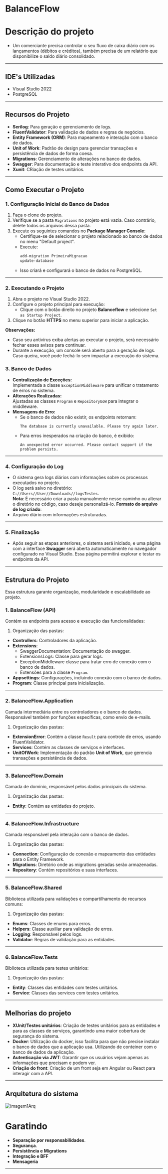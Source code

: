 # BalanceFlow

# **Descrição do projeto**
- Um comerciante precisa controlar o seu fluxo de caixa diário com os lançamentos (débitos e créditos), também precisa de um relatório que disponibilize o saldo
diário consolidado.
---
## **IDE's Utilizadas**
- Visual Studio 2022
- PostgreSQL
---
## **Recursos do Projeto**
- **Serilog**: Para geração e gerenciamento de logs.
- **FluentValidator**: Para validação de dados e regras de negócios.
- **Entity Framework (ORM)**: Para mapeamento e interação com o banco de dados.
- **Unit of Work**: Padrão de design para gerenciar transações e persistência de dados de forma coesa.
- **Migrations**: Gerenciamento de alterações no banco de dados.
- **Swagger**: Para documentação e teste interativo dos endpoints da API.
- **Xunit**: CRiação de testes unitários.
---
## **Como Executar o Projeto**
### **1. Configuração Inicial do Banco de Dados**
1. Faça o clone do projeto.
2. Verifique se a pasta `Migrations` no projeto está vazia. Caso contrário, delete todos os arquivos dessa pasta.   
3. Execute os seguintes comandos no **Package Manager Console**:
   - Certifique-se de selecionar o projeto relacionado ao banco de dados no menu "Default project".
   - Execute:
     ```bash
     add-migration PrimeiraMigracao
     update-database
     ```
   - Isso criará e configurará o banco de dados no PostgreSQL.
---
### **2. Executando o Projeto**
1. Abra o projeto no Visual Studio 2022.
2. Configure o projeto principal para execução:
   - Clique com o botão direito no projeto **Balanceflow** e selecione `Set as Startup Project`.
3. Clique no botão **HTTPS** no menu superior para iniciar a aplicação.

**Observações:**
- Caso seu antivírus exiba alertas ao executar o projeto, será necessário fechar esses avisos para continuar.
- Durante a execução, um console será aberto para a geração de logs. Caso queira, você pode fechá-lo sem impactar a execução do sistema.
### **3. Banco de Dados**
- **Centralização de Exceções:**  
  Implementada a classe `ExceptionMiddleware` para unificar o tratamento de erros no sistema.
- **Alterações Realizadas:**  
  Ajustadas as classes `Program` e `RepositoryUoW` para integrar o middleware.
- **Mensagens de Erro:**  
  - Se o banco de dados não existir, os endpoints retornam:  
    ```text
    The database is currently unavailable. Please try again later.
    ```
  - Para erros inesperados na criação do banco, é exibido:  
    ```text
    An unexpected error occurred. Please contact support if the problem persists.
    ```
---
### **4. Configuração do Log**
- O sistema gera logs diários com informações sobre os processos executados no projeto.
- O log será salvo no diretório:  
  `C://Users//User//Downloads//logsTestes`.  
  **Nota**: É necessário criar a pasta manualmente nesse caminho ou alterar o diretório no código, caso deseje personalizá-lo.
**Formato do arquivo de log criado**:
- Arquivo diário com informações estruturadas.
---
### **5. Finalização**
- Após seguir as etapas anteriores, o sistema será iniciado, e uma página com a interface **Swagger** será aberta automaticamente no navegador configurado no Visual Studio. Essa página permitirá explorar e testar os endpoints da API.
---
## **Estrutura do Projeto**
Essa estrutura garante organização, modularidade e escalabilidade ao projeto.
### **1. BalanceFlow (API)**
Contém os endpoints para acesso e execução das funcionalidades:
1. Organização das pastas:
- **Controllers**: Controladores da aplicação.
- **Extensions**:  
  - SwaggerDocumentation: Documentação do swagger.
  - ExtensionsLogs:       Classe para gerar logs.
  - ExceptionMiddleware classe para tratar erro de conexão com o banco de dados.
  - Extensões para a classe `Program`.
- **Appsettings**: Configurações, incluindo conexão com o banco de dados.
- **Program**: Classe principal para inicialização.
---
### **2. BalanceFlow.Application**
Camada intermediária entre os controladores e o banco de dados. Responsável também por funções específicas, como envio de e-mails.
1. Organização das pastas:
- **ExtensionError**: Contém a classe `Result` para controle de erros, usando FluentValidator.
- **Services**: Contém as classes de serviços e interfaces.
- **UnitOfWork**: Implementação do padrão **Unit of Work**, que gerencia transações e persistência de dados.
---
### **3. BalanceFlow.Domain**
Camada de domínio, responsável pelos dados principais do sistema.
1. Organização das pastas:
- **Entity**: Contém as entidades do projeto.
---
### **4. BalanceFlow.Infrastructure**
Camada responsável pela interação com o banco de dados.
1. Organização das pastas:
- **Connection**: Configuração de conexão e mapeamento das entidades para o Entity Framework.
- **Migrations**: Diretório onde as migrations geradas serão armazenadas.
- **Repository**: Contém repositórios e suas interfaces.
---
### **5. BalanceFlow.Shared**
Biblioteca utilizada para validações e compartilhamento de recursos comuns:
1. Organização das pastas:
- **Enums**: Classes de enums para erros.
- **Helpers**: Classe auxiliar para validação de erros.
- **Logging**: Responsável pelos logs.
- **Validator**: Regras de validação para as entidades.
---
### **6. BalanceFlow.Tests**
Biblioteca utilizada para testes unitários:
1. Organização das pastas:
- **Entity**: Classes das entidades com testes unitários.
- **Service**: Classes das services com testes unitários.
---
## **Melhorias do projeto**
- **XUnit/Testes unitários**: Criação de testes unitários para as entidades e para as classes de serviços, garantindo uma maior cobertura de segurança do sistema.
- **Docker**: Utilização do docker, isso facilita para que não precise instalar o banco de dados que a aplicação usa. Utilizando de conteiner com o banco de dados da aplicação.
- **Autenticação via JWT**: Garantir que os usuários vejam apenas as informações que precisam e podem ver.
- **Criação do front**: Criação de um front seja em Angular ou React para interagir com a API.
---
## **Arquitetura do sistema**
![imagem1Arq](https://github.com/user-attachments/assets/ac711fc4-66aa-4e1c-86ec-9846a4b8ac35)
# **Garatindo**
- **Separação por responsabilidades**.
- **Segurança**.
- **Persistência e Migrations**
- **Integração e BFF**
- **Mensageria**
---
